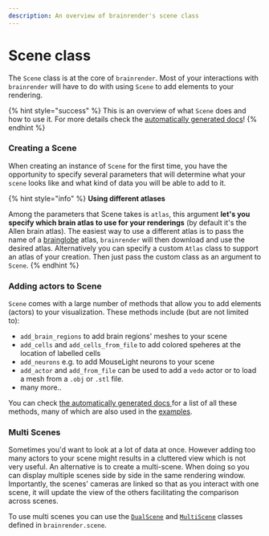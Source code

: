 ```yaml
---
description: An overview of brainrender's scene class
---
```


# Scene class

The `Scene` class is at the core of `brainrender`. Most of your interactions with `brainrender` will have to do with using `Scene` to add elements to your rendering. 

{% hint style="success" %}
This is an overview of what `Scene` does and how to use it. For more details check the [automatically generated docs](../autogenerated-docs/brainrender-autodocs/scene.md)!
{% endhint %}

### Creating a Scene

When creating an instance of `Scene` for the first time, you have the opportunity to specify several parameters that will determine what your `scene` looks like and what kind of data you will be able to add to it.  

{% hint style="info" %}
**Using different atlases**

Among the parameters that Scene takes is `atlas`, this argument **let's you specify which brain atlas to use for your renderings** \(by default it's the Allen brain atlas\). The easiest way to use a different atlas is to pass the name of a [brainglobe](https://github.com/brainglobe/bg-atlasapi) atlas, `brainrender` will then download and use the desired atlas. Alternatively you can specify a custom `Atlas` class to support an atlas of your creation. Then just pass the custom class as an argument to `Scene`.
{% endhint %}



### Adding actors to Scene

`Scene` comes with a large number of methods that allow you to add elements \(actors\) to your visualization. These methods include \(but are not limited to\):

* `add_brain_regions` to add brain regions' meshes to your scene
* `add_cells` and `add_cells_from_file` to add colored speheres at the location of labelled cells
* `add_neurons` e.g. to add MouseLight neurons to your scene
* `add_actor` and `add_from_file` can be used to add a `vedo` actor or to load a mesh from a `.obj` or `.stl` file.
* many more.. 

You can check [the automatically generated docs ](../autogenerated-docs/brainrender-autodocs/scene.md#scene)for a list of all these methods, many of which are also used in the [examples](../overview/examples.md). 



### Multi Scenes

Sometimes you'd want to look at a lot of data at once. However adding too many actors to your scene might results in a cluttered view which is not very useful. An alternative is to create a multi-scene. When doing so you can display multiple scenes side by side in the same rendering window. Importantly, the scenes' cameras are linked so that as you interact with one scene, it will update the view of the others facilitating the comparison across scenes. 

To use multi scenes you can use the [`DualScene`](../autogenerated-docs/brainrender-autodocs/scene.md#dualscene) and [`MultiScene`](../autogenerated-docs/brainrender-autodocs/scene.md#multiscene) classes defined in `brainrender.scene`.

